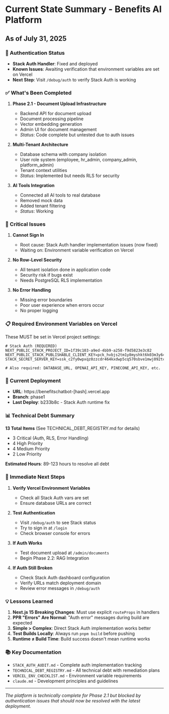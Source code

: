 # Current State Summary - Benefits AI Platform

## As of July 31, 2025

### 🚨 Authentication Status
- **Stack Auth Handler**: Fixed and deployed
- **Known Issues**: Awaiting verification that environment variables are set on Vercel
- **Next Step**: Visit `/debug/auth` to verify Stack Auth is working

### ✅ What's Been Completed

1. **Phase 2.1 - Document Upload Infrastructure**
   - Backend API for document upload
   - Document processing pipeline
   - Vector embedding generation
   - Admin UI for document management
   - *Status*: Code complete but untested due to auth issues

2. **Multi-Tenant Architecture**
   - Database schema with company isolation
   - User role system (employee, hr_admin, company_admin, platform_admin)
   - Tenant context utilities
   - *Status*: Implemented but needs RLS for security

3. **AI Tools Integration**
   - Connected all AI tools to real database
   - Removed mock data
   - Added tenant filtering
   - *Status*: Working

### 🔴 Critical Issues

1. **Cannot Sign In**
   - Root cause: Stack Auth handler implementation issues (now fixed)
   - Waiting on: Environment variable verification on Vercel

2. **No Row-Level Security**
   - All tenant isolation done in application code
   - Security risk if bugs exist
   - Needs PostgreSQL RLS implementation

3. **No Error Handling**
   - Missing error boundaries
   - Poor user experience when errors occur
   - No proper logging

### 📋 Required Environment Variables on Vercel

These MUST be set in Vercel project settings:

```env
# Stack Auth (REQUIRED)
NEXT_PUBLIC_STACK_PROJECT_ID=1f39c103-a9ed-4bb9-a258-f9d5823e3c82
NEXT_PUBLIC_STACK_PUBLISHABLE_CLIENT_KEY=pck_hvbjs2tm1y8myshkt6k03m3y64rjt11zpznnt3jmeab70
STACK_SECRET_SERVER_KEY=ssk_c2fy0wpxqz0zzcdr464kxdwp5cq570sbve1mwj092tcwr

# Also required: DATABASE_URL, OPENAI_API_KEY, PINECONE_API_KEY, etc.
```

### 🔄 Current Deployment

- **URL**: https://benefitschatbot-[hash].vercel.app
- **Branch**: phase1
- **Last Deploy**: b233b8c - Stack Auth runtime fix

### 📊 Technical Debt Summary

**13 Total Items** (See TECHNICAL_DEBT_REGISTRY.md for details)
- 3 Critical (Auth, RLS, Error Handling)
- 4 High Priority
- 4 Medium Priority
- 2 Low Priority

**Estimated Hours**: 89-123 hours to resolve all debt

### 🎯 Immediate Next Steps

1. **Verify Vercel Environment Variables**
   - Check all Stack Auth vars are set
   - Ensure database URLs are correct

2. **Test Authentication**
   - Visit `/debug/auth` to see Stack status
   - Try to sign in at `/login`
   - Check browser console for errors

3. **If Auth Works**
   - Test document upload at `/admin/documents`
   - Begin Phase 2.2: RAG Integration

4. **If Auth Still Broken**
   - Check Stack Auth dashboard configuration
   - Verify URLs match deployment domain
   - Review error messages in `/debug/auth`

### 💡 Lessons Learned

1. **Next.js 15 Breaking Changes**: Must use explicit `routeProps` in handlers
2. **PPR "Errors" Are Normal**: "Auth error" messages during build are expected
3. **Simple > Complex**: Direct Stack Auth implementation works better
4. **Test Builds Locally**: Always run `pnpm build` before pushing
5. **Runtime ≠ Build Time**: Build success doesn't mean runtime works

### 📚 Key Documentation

- `STACK_AUTH_AUDIT.md` - Complete auth implementation tracking
- `TECHNICAL_DEBT_REGISTRY.md` - All technical debt with remediation plans
- `VERCEL_ENV_CHECKLIST.md` - Environment variable requirements
- `claude.md` - Development principles and guidelines

---

*The platform is technically complete for Phase 2.1 but blocked by authentication issues that should now be resolved with the latest deployment.*